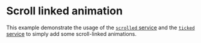 # Scroll linked animation

This example demonstrate the usage of the [`scrolled` service](/api/methods-hooks-services.html#scrolled) and the [`ticked` service](/api/methods-hooks-services.html#ticked) to simply add some scroll-linked animations.

<script setup>
  import ScrollLinkedAnimationRaw from './ScrollLinkedAnimation.js?raw';
  import ScrollLinkedAnimationHtmlRaw from './ScrollLinkedAnimation.html?raw';

  const tabs = [
    {
      label: 'ScrollLinkedAnimation.js',
      lang: 'js',
      content: ScrollLinkedAnimationRaw,
    },
    {
      label: 'ScrollLinkedAnimation.html',
      lang: 'html',
      content: ScrollLinkedAnimationHtmlRaw,
    },
    {
      label: 'app.js',
      lang: 'js',
      content: `
import { Base, createApp } from '@studiometa/js-toolkit';
import ScrollLinkedAnimation from './ScrollLinkedAnimation.js';

class App extends Base {
  static config = {
    name: 'App',
    components: {
      ScrollLinkedAnimation,
    },
  };
}

export default createApp(App, document.body);
`
    },
  ];
</script>

<PreviewIframe src="./ScrollLinkedAnimation.story.html" />

<Tabs :items="tabs" />

